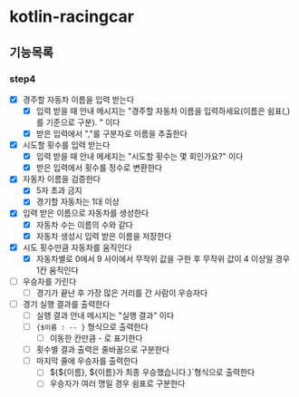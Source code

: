 # kotlin-racingcar

## 기능목록

### step4
- [x] 경주할 자동차 이름을 입력 받는다 
  - [x] 입력 받을 때 안내 메시지는 "경주할 자동차 이름을 입력하세요(이름은 쉼표(,)를 기준으로 구분).
    " 이다
  - [x] 받은 입력에서 ","를 구분자로 이름을 추출한다
- [x] 시도할 횟수를 입력 받는다 
  - [x] 입력 받을 때 안내 메세지는 "시도할 횟수는 몇 회인가요?" 이다 
  - [x] 받은 입력에서 횟수를 정수로 변환한다
- [x] 자동차 이름을 검증한다
  - [x] 5자 초과 금지 
  - [x] 경기할 자동차는 1대 이상
- [x] 입력 받은 이름으로 자동차를 생성한다 
  - [x] 자동차 수는 이름의 수와 같다 
  - [x] 자동차 생성시 입력 받은 이름을 저장한다
- [x] 시도 횟수만큼 자동차를 움직인다
  - [x] 자동차별로 0에서 9 사이에서 무작위 값을 구한 후 무작위 값이 4 이상일 경우 1칸 움직인다
- [ ] 우승자를 가린다 
  - [ ] 경기가 끝난 후 가장 많은 거리를 간 사람이 우승자다 
- [ ] 경기 실행 결과를 출력한다 
  - [ ] 실행 결과 안내 메시지는 "실행 결과" 이다 
  - [ ] `{$이름 : -- }` 형식으로 출력한다 
    - [ ] 이동한 칸만큼 - 로 표기한다 
  - [ ] 횟수별 결과 출력은 줄바꿈으로 구분한다
  - [ ] 마지막 줄에 우승자를 출력한다 
    - [ ] ${${이름}, ${이름}가 최종 우승했습니다.}`형식으로 출력한다 
    - [ ] 우승자가 여러 명일 경우 쉼표로 구분한다
